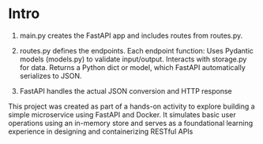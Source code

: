 # Intro

1. main.py creates the FastAPI app and includes routes from routes.py.

2. routes.py defines the endpoints. Each endpoint function:
Uses Pydantic models (models.py) to validate input/output.
Interacts with storage.py for data.
Returns a Python dict or model, which FastAPI automatically serializes to JSON.

3. FastAPI handles the actual JSON conversion and HTTP response


This project was created as part of a hands-on activity to explore building a simple microservice using FastAPI and Docker. It simulates basic user operations using an in-memory store and serves as a foundational learning experience in designing and containerizing RESTful APIs
